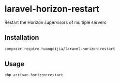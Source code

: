 # laravel-horizon-restart

Restart the Horizon supervisors of multiple servers

## Installation

~~~bash
composer require huangdijia/laravel-horizon-restart
~~~

## Usage

~~~bash
php artisan horizon:restart
~~~